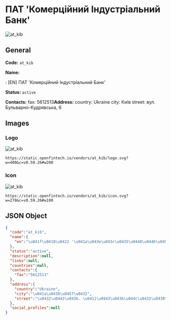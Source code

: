 
# ПАТ 'Комерційний Індустріальний Банк' 
![at_kib](https://static.openfintech.io/vendors/at_kib/logo.svg?w=400&c=v0.59.26#w200)  

## General 
 
**Code:** `at_kib` 
 
**Name:** 
 
:	[EN] ПАТ 'Комерційний Індустріальний Банк' 
 
**Status:** `active` 
 
**Contacts:** 
fax: 5612513**Address:** 
country: Ukraine 
city: Київ 
street: вул. Бульварно-Кудрявська, 6 

## Images 

### Logo 
 
![at_kib](https://static.openfintech.io/vendors/at_kib/logo.svg?w=400&c=v0.59.26#w200)  

```
https://static.openfintech.io/vendors/at_kib/logo.svg?w=400&c=v0.59.26#w200
```  

### Icon 
 
![at_kib](https://static.openfintech.io/vendors/at_kib/icon.svg?w=278&c=v0.59.26#w100)  

```
https://static.openfintech.io/vendors/at_kib/icon.svg?w=278&c=v0.59.26#w100
```  

## JSON Object 

```json
{
  "code":"at_kib",
  "name":{
    "en":"\u041f\u0410\u0422 '\u041a\u043e\u043c\u0435\u0440\u0446\u0456\u0439\u043d\u0438\u0439 \u0406\u043d\u0434\u0443\u0441\u0442\u0440\u0456\u0430\u043b\u044c\u043d\u0438\u0439 \u0411\u0430\u043d\u043a'"
  },
  "status":"active",
  "description":null,
  "links":null,
  "countries":null,
  "contacts":{
    "fax":"5612513"
  },
  "address":{
    "country":"Ukraine",
    "city":"\u041a\u0438\u0457\u0432",
    "street":"\u0432\u0443\u043b. \u0411\u0443\u043b\u044c\u0432\u0430\u0440\u043d\u043e-\u041a\u0443\u0434\u0440\u044f\u0432\u0441\u044c\u043a\u0430, 6"
  },
  "social_profiles":null
}
```  
